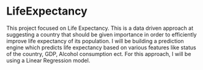 # LifeExpectancy
This project focused on Life Expectancy. This is a data driven approach at suggesting a country that should be given importance in order to efficiently improve life expectancy of its population. I will be building a prediction engine which predicts life expectancy based on various features like status of the country, GDP, Alcohol consumption ect. For this approach, I will be using a Linear Regression model. 
